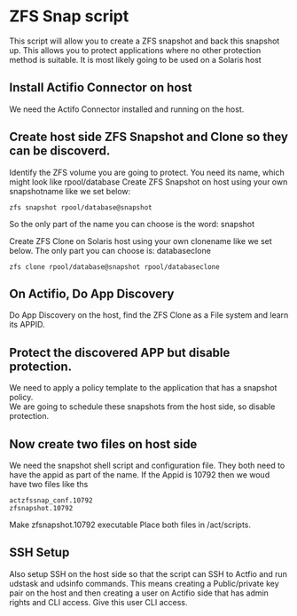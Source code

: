 # ZFS Snap script

This script will allow you to create a ZFS snapshot and back this snapshot up.
This allows you to protect applications where no other protection method is suitable.
It is most likely going to be used on a Solaris host

##  Install Actifio Connector on host  

We need the Actifo Connector installed and running on the host.

## Create host side ZFS Snapshot and Clone so they can be discoverd.

Identify the ZFS volume you are going to protect.   You need its name, which might look like rpool/database
Create ZFS Snapshot on host using your own snapshotname like we set below:    
```
zfs snapshot rpool/database@snapshot
```
So the only part of the name you can choose is the word:  snapshot

Create ZFS Clone on Solaris host using your own clonename like we set below.   The only part you can choose is:  databaseclone   
```
zfs clone rpool/database@snapshot rpool/databaseclone
```

## On Actifio, Do App Discovery 

Do App Discovery on the host, find the ZFS Clone as a File system and learn its APPID.  

## Protect the discovered APP but disable protection.  

We need to apply a policy template to the application that has a snapshot policy.   
We are going to schedule these snapshots from the host side, so disable protection.

## Now create two files on host side    

We need the snapshot shell script and configuration file.   They both need to have the appid as part of the name. If the Appid is 10792 then we woud have two files like ths
```
actzfssnap_conf.10792   
zfsnapshot.10792 
```
Make zfsnapshot.10792 executable
Place both files in /act/scripts.   

##   SSH Setup

Also setup SSH on the host side so that the script can SSH to Actfio and run udstask and udsinfo commands.
This means creating a Public/private key pair on the host and then creating a user on Actifio side that has admin rights and CLI access.  Give this user CLI access.
